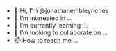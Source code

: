 - 👋 Hi, I’m @jonathanembleyriches
- 👀 I’m interested in ...
- 🌱 I’m currently learning ...
- 💞️ I’m looking to collaborate on ...
- 📫 How to reach me ...

<!---
jonathanembleyriches/jonathanembleyriches is a ✨ special ✨ repository because its `README.md` (this file) appears on your GitHub profile.
You can click the Preview link to take a look at your changes.
--->
